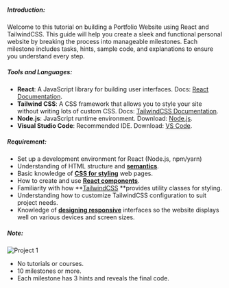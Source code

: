 ##### Introduction:

Welcome to this tutorial on building a Portfolio Website using React and TailwindCSS. This guide will help you create a sleek and functional personal website by breaking the process into manageable milestones. Each milestone includes tasks, hints, sample code, and explanations to ensure you understand every step.

##### Tools and Languages:

* **React**: A JavaScript library for building user interfaces. Docs: [React Documentation](https://react.dev/).
* **Tailwind CSS**: A CSS framework that allows you to style your site without writing lots of custom CSS. Docs: [TailwindCSS Documentation](https://tailwindcss.com/docs/installation).
* **Node.js**: JavaScript runtime environment. Download: [Node.js](Node.js).
* **Visual Studio Code**: Recommended IDE. Download: [VS Code](https://code.visualstudio.com/download).

##### Requirement:

* Set up a development environment for React (Node.js, npm/yarn)
* Understanding of HTML structure and **[semantics](https://www.w3schools.com/html/html5_semantic_elements.asp)**.
* Basic knowledge of **[CSS for styling](https://www.w3schools.com/css/default.asp)** web pages.
* How to create and use **[React components](https://legacy.reactjs.org/docs/components-and-props.html)**.
* Familiarity with how **[TailwindCSS](https://tailwindcss.com/docs/utility-first) **provides utility classes for styling.
* Understanding how to customize TailwindCSS configuration to suit project needs.
* Knowledge of **[designing responsive](https://www.w3schools.com/css/css_rwd_intro.asp)** interfaces so the website displays well on various devices and screen sizes.

##### Note:

![Project 1](/project-1.png "title")

* No tutorials or courses.
* 10 milestones or more.
* Each milestone has 3 hints and reveals the final code.
